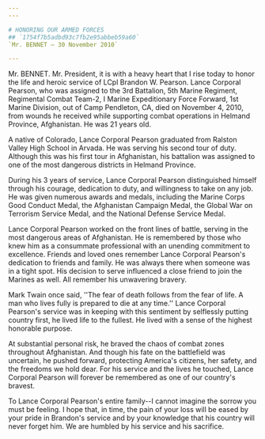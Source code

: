 ```yaml
---
---

# HONORING OUR ARMED FORCES
## `1754f7b5adbd93c7fb2e95abbeb59a60`
`Mr. BENNET — 30 November 2010`

---
```



Mr. BENNET. Mr. President, it is with a heavy heart that I rise today 
to honor the life and heroic service of LCpl Brandon W. Pearson. Lance 
Corporal Pearson, who was assigned to the 3rd Battalion, 5th Marine 
Regiment, Regimental Combat Team-2, I Marine Expeditionary Force 
Forward, 1st Marine Division, out of Camp Pendleton, CA, died on 
November 4, 2010, from wounds he received while supporting combat 
operations in Helmand Province, Afghanistan. He was 21 years old.

A native of Colorado, Lance Corporal Pearson graduated from Ralston 
Valley High School in Arvada. He was serving his second tour of duty. 
Although this was his first tour in Afghanistan, his battalion was 
assigned to one of the most dangerous districts in Helmand Province.

During his 3 years of service, Lance Corporal Pearson distinguished 
himself through his courage, dedication to duty, and willingness to 
take on any job. He was given numerous awards and medals, including the 
Marine Corps Good Conduct Medal, the Afghanistan Campaign Medal, the 
Global War on Terrorism Service Medal, and the National Defense Service 
Medal.

Lance Corporal Pearson worked on the front lines of battle, serving 
in the most dangerous areas of Afghanistan. He is remembered by those 
who knew him as a consummate professional with an unending commitment 
to excellence. Friends and loved ones remember Lance Corporal Pearson's 
dedication to friends and family. He was always there when someone was 
in a tight spot. His decision to serve influenced a close friend to 
join the Marines as well. All remember his unwavering bravery.

Mark Twain once said, ''The fear of death follows from the fear of 
life. A man who lives fully is prepared to die at any time.'' Lance 
Corporal Pearson's service was in keeping with this sentiment by 
selflessly putting country first, he lived life to the fullest. He 
lived with a sense of the highest honorable purpose.

At substantial personal risk, he braved the chaos of combat zones 
throughout Afghanistan. And though his fate on the battlefield was 
uncertain, he pushed forward, protecting America's citizens, her 
safety, and the freedoms we hold dear. For his service and the lives he 
touched, Lance Corporal Pearson will forever be remembered as one of 
our country's bravest.

To Lance Corporal Pearson's entire family--I cannot imagine the 
sorrow you must be feeling. I hope that, in time, the pain of your loss 
will be eased by your pride in Brandon's service and by your knowledge 
that his country will never forget him. We are humbled by his service 
and his sacrifice.
